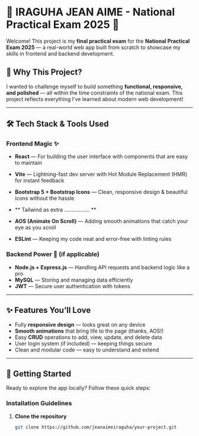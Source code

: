 # 🎉 IRAGUHA JEAN AIME - National Practical Exam 2025 🎉

Welcome! This project is my **final practical exam** for the **National Practical Exam 2025** — a real-world web app built from scratch to showcase my skills in frontend and backend development.  

## 🚀 Why This Project?

I wanted to challenge myself to build something **functional, responsive, and polished** — all within the time constraints of the national exam. This project reflects everything I’ve learned about modern web development!

---

## 🛠️ Tech Stack & Tools Used

### Frontend Magic ✨
- **React** — For building the user interface with components that are easy to maintain  
- **Vite** — Lightning-fast dev server with Hot Module Replacement (HMR) for instant feedback  
- **Bootstrap 5 + Bootstrap Icons** — Clean, responsive design & beautiful icons without the hassle

- ** Tailwind as extra ................. **

- **AOS (Animate On Scroll)** — Adding smooth animations that catch your eye as you scroll  
- **ESLint** — Keeping my code neat and error-free with linting rules  

### Backend Power 💪 (if applicable)
- **Node.js + Express.js** — Handling API requests and backend logic like a pro  
- **MySQL** — Storing and managing data efficiently  
- **JWT** — Secure user authentication with tokens  

---

## ✨ Features You’ll Love

- Fully **responsive design** — looks great on any device  
- **Smooth animations** that bring life to the page (thanks, AOS!)  
- Easy **CRUD** operations to add, view, update, and delete data  
- User login system (if included) — keeping things secure  
- Clean and modular code — easy to understand and extend  

---

## 🏁 Getting Started

Ready to explore the app locally? Follow these quick steps:

### Installation Guidelines

1. **Clone the repository**  
   ```bash
   git clone https://github.com/jeanaimeiraguha/your-project.git
